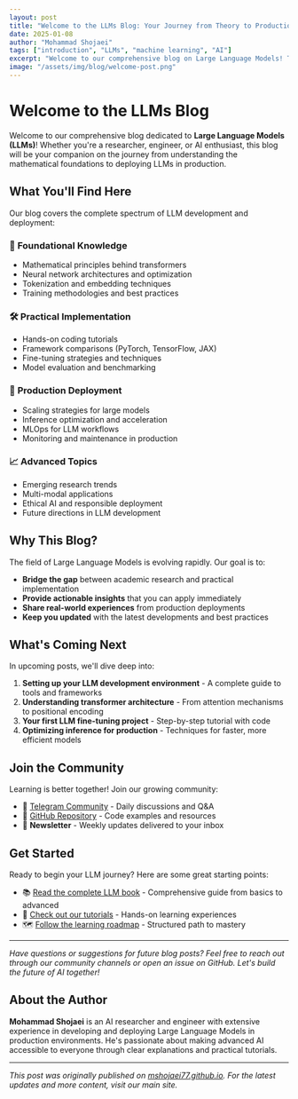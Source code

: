 ```yaml
---
layout: post
title: "Welcome to the LLMs Blog: Your Journey from Theory to Production"
date: 2025-01-08
author: "Mohammad Shojaei"
tags: ["introduction", "LLMs", "machine learning", "AI"]
excerpt: "Welcome to our comprehensive blog on Large Language Models! This is your starting point for mastering LLMs from mathematical foundations to production deployment."
image: "/assets/img/blog/welcome-post.png"
---
```


# Welcome to the LLMs Blog

Welcome to our comprehensive blog dedicated to **Large Language Models (LLMs)**! Whether you're a researcher, engineer, or AI enthusiast, this blog will be your companion on the journey from understanding the mathematical foundations to deploying LLMs in production.

## What You'll Find Here

Our blog covers the complete spectrum of LLM development and deployment:

### 🔬 **Foundational Knowledge**
- Mathematical principles behind transformers
- Neural network architectures and optimization
- Tokenization and embedding techniques
- Training methodologies and best practices

### 🛠️ **Practical Implementation**
- Hands-on coding tutorials
- Framework comparisons (PyTorch, TensorFlow, JAX)
- Fine-tuning strategies and techniques
- Model evaluation and benchmarking

### 🚀 **Production Deployment**
- Scaling strategies for large models
- Inference optimization and acceleration
- MLOps for LLM workflows
- Monitoring and maintenance in production

### 📈 **Advanced Topics**
- Emerging research trends
- Multi-modal applications
- Ethical AI and responsible deployment
- Future directions in LLM development

## Why This Blog?

The field of Large Language Models is evolving rapidly. Our goal is to:

- **Bridge the gap** between academic research and practical implementation
- **Provide actionable insights** that you can apply immediately
- **Share real-world experiences** from production deployments
- **Keep you updated** with the latest developments and best practices

## What's Coming Next

In upcoming posts, we'll dive deep into:

1. **Setting up your LLM development environment** - A complete guide to tools and frameworks
2. **Understanding transformer architecture** - From attention mechanisms to positional encoding
3. **Your first LLM fine-tuning project** - Step-by-step tutorial with code
4. **Optimizing inference for production** - Techniques for faster, more efficient models

## Join the Community

Learning is better together! Join our growing community:

- 💬 [Telegram Community](https://t.me/AI_LLMs) - Daily discussions and Q&A
- 🐙 [GitHub Repository](https://github.com/mshojaei77/mshojaei77.github.io) - Code examples and resources
- 📧 **Newsletter** - Weekly updates delivered to your inbox

## Get Started

Ready to begin your LLM journey? Here are some great starting points:

- 📚 [Read the complete LLM book](/book/) - Comprehensive guide from basics to advanced
- 🎯 [Check out our tutorials](/tutorials/) - Hands-on learning experiences
- 🗺️ [Follow the learning roadmap](/roadmap/) - Structured path to mastery

---

*Have questions or suggestions for future blog posts? Feel free to reach out through our community channels or open an issue on GitHub. Let's build the future of AI together!*

## About the Author

**Mohammad Shojaei** is an AI researcher and engineer with extensive experience in developing and deploying Large Language Models in production environments. He's passionate about making advanced AI accessible to everyone through clear explanations and practical tutorials.

---

*This post was originally published on [mshojaei77.github.io](https://mshojaei77.github.io/blog/). For the latest updates and more content, visit our main site.*